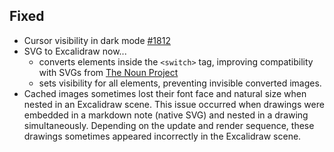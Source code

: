 ## Fixed
- Cursor visibility in dark mode [#1812](https://github.com/zsviczian/obsidian-excalidraw-plugin/issues/1812)
- SVG to Excalidraw now...
  - converts elements inside the `<switch>` tag, improving compatibility with SVGs from [The Noun Project](https://thenounproject.com/)
  - sets visibility for all elements, preventing invisible converted images.
- Cached images sometimes lost their font face and natural size when nested in an Excalidraw scene. This issue occurred when drawings were embedded in a markdown note (native SVG) and nested in a drawing simultaneously. Depending on the update and render sequence, these drawings sometimes appeared incorrectly in the Excalidraw scene.